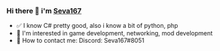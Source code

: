 ### Hi there 👋 i'm [Seva167](https://github.com/Seva167)
- ✅ I know C# pretty good, also i know a bit of python, php
- 👀 I'm interested in game development, networking, mod development
- 💬 How to contact me: Discord: Seva167#8051
